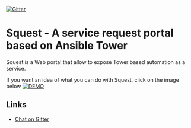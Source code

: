 [![Gitter](https://badges.gitter.im/gitterHQ/gitter.svg)](https://gitter.im/HewlettPackard/squest)

# Squest - A service request portal based on Ansible Tower

Squest is a Web portal that allow to expose Tower based automation as a service.

If you want an idea of what you can do with Squest, click on the image below
[![DEMO](https://img.youtube.com/vi/ZfTjS1t7X74/maxresdefault.jpg)](https://www.youtube.com/watch?v=ZfTjS1t7X74)

## Links

- [Chat on Gitter](https://gitter.im/HewlettPackard/squest)
